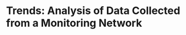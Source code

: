Trends: Analysis of Data Collected from a Monitoring Network
============================================================

